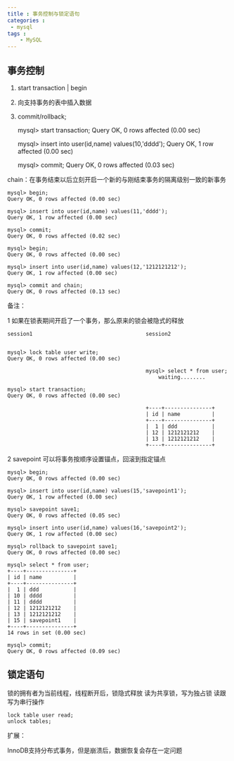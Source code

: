 ```yaml
---
title : 事务控制与锁定语句
categories : 
 - mysql 
tags :
	- MySQL
---
```


## 事务控制

1. start transaction | begin
1. 向支持事务的表中插入数据
1. commit/rollback;

	mysql> start transaction;
	Query OK, 0 rows affected (0.00 sec)

	mysql> insert into user(id,name) values(10,'dddd');
	Query OK, 1 row affected (0.00 sec)

	mysql> commit;
	Query OK, 0 rows affected (0.03 sec)


chain：在事务结束以后立刻开启一个新的与刚结束事务的隔离级别一致的新事务

	mysql> begin;
	Query OK, 0 rows affected (0.00 sec)

	mysql> insert into user(id,name) values(11,'dddd');
	Query OK, 1 row affected (0.00 sec)

	mysql> commit;
	Query OK, 0 rows affected (0.02 sec)

	mysql> begin;
	Query OK, 0 rows affected (0.00 sec)

	mysql> insert into user(id,name) values(12,'1212121212');
	Query OK, 1 row affected (0.00 sec)

	mysql> commit and chain;
	Query OK, 0 rows affected (0.13 sec)




备注：

1 如果在锁表期间开启了一个事务，那么原来的锁会被隐式的释放

	session1                                    session2


	mysql> lock table user write;
	Query OK, 0 rows affected (0.00 sec)

												mysql> select * from user;
													waiting........

	mysql> start transaction;
	Query OK, 0 rows affected (0.00 sec)

											    +----+---------------+
												| id | name          |
												+----+---------------+
												|  1 | ddd           |
												| 12 | 1212121212    |
												| 13 | 1212121212    |
												+----+---------------+

2 savepoint  可以将事务按顺序设置锚点，回滚到指定锚点

	mysql> begin;
	Query OK, 0 rows affected (0.00 sec)

	mysql> insert into user(id,name) values(15,'savepoint1');
	Query OK, 1 row affected (0.00 sec)

	mysql> savepoint save1;
	Query OK, 0 rows affected (0.05 sec)

	mysql> insert into user(id,name) values(16,'savepoint2');
	Query OK, 1 row affected (0.00 sec)

	mysql> rollback to savepoint save1;
	Query OK, 0 rows affected (0.00 sec)

	mysql> select * from user;
	+----+---------------+
	| id | name          |
	+----+---------------+
	|  1 | ddd           |
	| 10 | dddd          |
	| 11 | dddd          |
	| 12 | 1212121212    |
	| 13 | 1212121212    |
	| 15 | savepoint1    |
	+----+---------------+
	14 rows in set (0.00 sec)

	mysql> commit;
	Query OK, 0 rows affected (0.09 sec)



## 锁定语句

锁的拥有者为当前线程，线程断开后，锁隐式释放
读为共享锁，写为独占锁
读跟写为串行操作

	lock table user read;
	unlock tables;



扩展：

InnoDB支持分布式事务，但是崩溃后，数据恢复会存在一定问题
